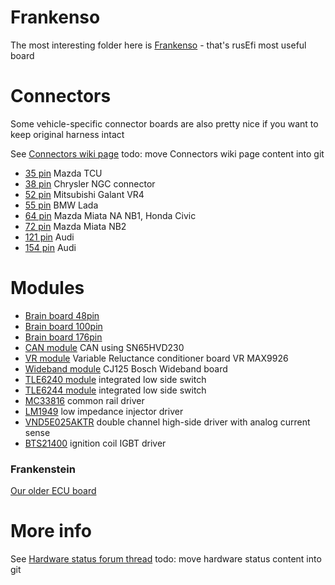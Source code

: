 
# Frankenso
The most interesting folder here is [Frankenso](frankenso/) - that's rusEfi most useful board

# Connectors
Some vehicle-specific connector boards are also pretty nice if you want to keep original harness intact

See [Connectors wiki page](http://rusefi.com/wiki/index.php?title=Hardware:OEM_connectors)
todo: move Connectors wiki page content into git

* [35 pin](MX7-C-35PL-C11-connector) Mazda TCU
* [38 pin](NGC_38_connector) Chrysler NGC connector
* [52 pin](172319-1_52pin-connector) Mitsubishi Galant VR4
* [55 pin](963063-15_55_pin_connector) BMW Lada
* [64 pin](176122-6-connector) Mazda Miata NA NB1, Honda Civic
* [72 pin](1123038-2-connector) Mazda Miata NB2 
* [121 pin](368255-2-connector) Audi
* [154 pin](284617-1-connector) Audi

# Modules
* [Brain board 48pin](mini48-stm32)
* [Brain board 100pin](brain_board)
* [Brain board 176pin](brain_board_176-pin)
* [CAN module](can_board) CAN using SN65HVD230
* [VR module](VR_Board) Variable Reluctance conditioner board VR MAX9926
* [Wideband module](CJ125_board) CJ125 Bosch Wideband board
* [TLE6240 module](low_side_tle6240) integrated low side switch
* [TLE6244 module](Breakout_TLE6244) integrated low side switch
* [MC33816](Common_Rail_MC33816) common rail driver
* [LM1949](Low-Z_LM1949) low impedance injector driver
* [VND5E025AKTR](PowerSSO-24_breakout) double channel high-side driver with analog current sense
* [BTS21400](DDPAK_breakout) ignition coil IGBT driver


### Frankenstein

[Our older ECU board](frankenstein)

# More info

See [Hardware status forum thread](http://rusefi.com/forum/viewtopic.php?f=4&t=260)
todo: move hardware status content into git
